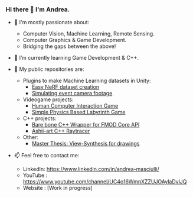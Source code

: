 ### Hi there 👋 I'm Andrea.

- 💬 I'm mostly passionate about:
    - Computer Vision, Machine Learning, Remote Sensing.
    - Computer Graphics & Game Development.
    - Bridging the gaps between the above!

- 🌱 I’m currently learning Game Development & C++.

- 👯 My public repositories are:
    - Plugins to make Machine Learning datasets in Unity:
        - [Easy NeRF dataset creation](https://github.com/AndreaMas/nerf-dataset-creator-plugin)
        - [Simulating event camera footage](https://github.com/AndreaMas/esim-in-unity)
    - Videogame projects:
        - [Human Computer Interaction Game](https://github.com/AndreaMas/HCI_project_build)
        - [Simple Physics Based Labyrinth Game](https://github.com/AndreaMas/Physics-Based-Labyrinth-Game)
    - C++ projects:
        - [Bare bone C++ Wrapper for FMOD Core API](https://github.com/AndreaMas/FMOD-API-Core-Wrapper)
        - [Ashii-art C++ Raytracer](https://github.com/AndreaMas/cpp-basic-raytracer)
    - Other:
        - [Master Thesis: View-Synthesis for drawings](https://github.com/AndreaMas/ict-master-thesis)

- 📫 Feel free to contact me:
    - LinkedIn: https://www.linkedin.com/in/andrea-masciulli/
    - YouTube : https://www.youtube.com/channel/UC4o16WmnXZZUJOAylaDvlJQ
    - Website : [Work in progress]


<!--
**AndreaMas/AndreaMas** is a ✨ _special_ ✨ repository because its `README.md` (this file) appears on your GitHub profile.

Here are some ideas to get you started:

- 🔭 I’m currently working on ...
- 🌱 I’m currently learning ...
- 👯 I’m looking to collaborate on ...
- 🤔 I’m looking for help with ...
- 💬 Ask me about ...
- 📫 How to reach me: ...
- 😄 Pronouns: ...
- ⚡ Fun fact: ...
-->
